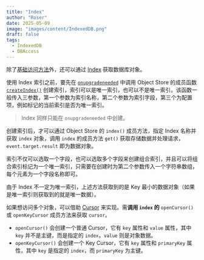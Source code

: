 ```yaml
---
title: "Index"
author: "Roser"
date: 2025-05-09
image: "images/content/IndexedDB.png"
draft: false
tags:
  - IndexedDB
  - DBAccess
---
```

除了[基础访问方法](../创建与访问-Object-Store)外，还可以通过 [Index](../数据库结构) 获取数据库对象。

使用 Index 索引之前，要先在 [`onupgradeneeded`](../数据迁移) 中调用 Object Store 的成员函数 [`createIndex()`](https://developer.mozilla.org/en-US/docs/Web/API/IDBObjectStore/createIndex) 创建索引，索引可以是唯一索引，也可以不是唯一索引。该函数一般传入三参数，第一个参数为索引名称，第二个参数为索引字段，第三个为配置项，例如标记的当前索引是否为唯一索引。

> Index 同样只能在 `onupgradeneeded` 中创建。

创建索引后，才可以通过 Object Store 的 `index()` 成员方法，指定 Index 名称并获取 `index` 对象，调用 `index` 的成员方法 `get()` 获取存储数据并处理请求，`event.target.result` 即为数据对象。

索引不仅可以选取一个字段，也可以选取多个字段来创建组合索引，并且可以将组合索引标记为一个唯一索引，只需要在创建时为第二个参数传入一个字符串数组，每个元素为一个字段名称即可。

由于 Index 不一定为唯一索引，上述方法获取到的是 Key 最小的数据对象（如果是唯一索引则获取到的就是唯一数据）。

如果想访问多个对象，可以借助 [Cursor](../Cursor) 来实现。需**调用 `index` 的** `openCursor()` 或 `openKeyCursor` 成员方法来获取 `cursor`。

- `openCursor()` 会创建一个普通 Cursor，它有 `key` 属性和 `value` 属性，其中 `key` 并不是主键，而是指定的 `index`，`value` 则是对象数据。
- `openKeyCursor()` 会创建一个 Key Cursor，它有 `key` 属性和 `primaryKey` 属性，其中 `key` 是指定的 `index`，而 `primaryKey` 为主键。